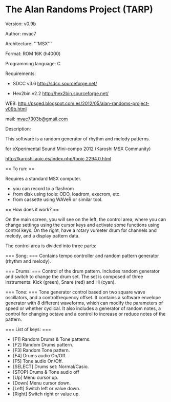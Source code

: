 # The Alan Randoms Project (TARP)

Version: v0.9b

Author: mvac7

Architecture: '''MSX''' 

Format: ROM 16K (h4000) 

Programming language: C

Requirements: 

* SDCC v3.6 http://sdcc.sourceforge.net/ 

* Hex2bin v2.2 http://hex2bin.sourceforge.net/

WEB: http://psged.blogspot.com.es/2012/05/alan-randoms-project-v09b.html

mail: mvac7303b@gmail.com

Description:

This software is a random generator of rhythm and melody patterns.


for eXperimental Sound Mini-compo 2012 (Karoshi MSX Community)

http://karoshi.auic.es/index.php/topic,2294.0.html


== To run: ==

Requires a standard MSX computer.
 
* you can record to a flashrom 
* from disk using tools: ODO, loadrom, execrom, etc. 
* from cassette using WAVeR or similar tool.


== How does it work? ==

On the main screen, you will see on the left, the control area, where you can 
change settings using the cursor keys and activate some functions using control 
keys. On the right, have a rotary vumeter drum for channels and melody, and a 
display pattern data.

The control area is divided into three parts:

=== Song: === 
Contains tempo controller and random pattern generator (rhythm and melody).

=== Drums: === 
Control of the drum pattern. Includes random generator and switch to change 
the drum set. The set is composed of three instruments: 
Kick (green), Snare (red) and Hi (cyan). 

=== Tone: === 
Tone generator control based on two square wave oscillators, and a 
controlfrequency offset. It contains a software envelope generator with 8 
different waveforms, which can modify the parameters of speed or whether 
cyclical. It also includes a generator of random notes, a control for changing 
octave and a control to increase or reduce notes of the pattern.

=== List of keys: ===
* [F1] Random Drums & Tone patterns.
* [F2] Random Drums pattern.
* [F3] Random Tone pattern.
* [F4] Drums audio On/Off.
* [F5] Tone audio On/Off.
* [SELECT] Drums set: Normal/Casio.
* [STOP] Drums & Tone audio off
* [Up] Menu cursor up.
* [Down] Menu cursor down.
* [Left] Switch left or value down.
* [Right] Switch right or value up.
